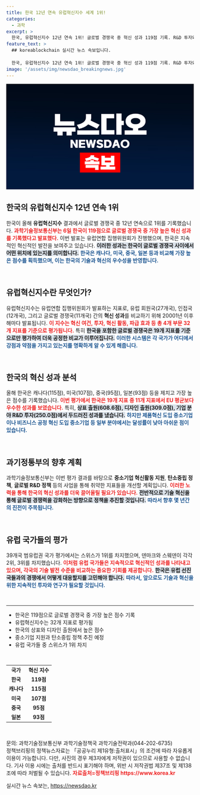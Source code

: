 ```yaml
---
title: 한국 12년 연속 유럽혁신지수 세계 1위!
categories:
  - 과학
excerpt: >
  한국, 유럽혁신지수 12년 연속 1위! 글로벌 경쟁국 중 혁신 성과 119점 기록. R&D 투자와 디자인 출원에서의 압도적인 우위를 자랑하며, 중소기업 지원과 탄소중립 정책으로 취약 지표 개선에 나선다.
feature_text: >
  ## koreablockchain 실시간 뉴스 속보입니다.

  한국, 유럽혁신지수 12년 연속 1위! 글로벌 경쟁국 중 혁신 성과 119점 기록. R&D 투자와 디자인 출원에서의 압도적인 우위를 자랑하며, 중소기업 지원과 탄소중립 정책으로 취약 지표 개선에 나선다.
image: '/assets/img/newsdao_breakingnews.jpg'
---
```


<p><img src="/assets/img/newsdao_breakingnews.jpg" alt="koreablockchain 속보" /></p>

<h2 data-ke-size="size26">한국의 유럽혁신지수 12년 연속 1위</h2>

<p data-ke-size="size16">한국이 올해 <b>유럽혁신지수</b> 결과에서 글로벌 경쟁국 중 12년 연속으로 1위를 기록했습니다. <b><span style="color: #ee2323;">과학기술정보통신부는 6일 한국이 119점으로 글로벌 경쟁국 중 가장 높은 혁신 성과를 기록했다고 발표했다.</span></b> 이번 발표는 유럽연합 집행위원회가 진행했으며, 한국은 지속적인 혁신적인 발전을 보여주고 있습니다. <b><span style="background-color: #21538527;">이러한 성과는 한국이 글로벌 경쟁국 사이에서 어떤 위치에 있는지를 의미합니다.</span></b> <b><span style="color: #1a5490;">한국은 캐나다, 미국, 중국, 일본 등과 비교해 가장 높은 점수를 획득했으며, 이는 한국의 기술과 혁신의 우수성을 반영합니다.</span></b></p>

<p data-ke-size="size16">&nbsp;</p>

<h2 data-ke-size="size26">유럽혁신지수란 무엇인가?</h2>

<p data-ke-size="size16">유럽혁신지수는 유럽연합 집행위원회가 발표하는 지표로, 유럽 회원국(27개국), 인접국(12개국), 그리고 글로벌 경쟁국(11개국) 간의 <b>혁신 성과</b>를 비교하기 위해 20001년 이후 해마다 발표됩니다. <b><span style="color: #ee2323;">이 지수는 혁신 여건, 투자, 혁신 활동, 파급 효과 등 총 4개 부문 32개 지표를 기준으로 평가됩니다.</span></b> 특히 <b><span style="background-color: #21538527;">한국을 포함한 글로벌 경쟁국은 19개 지표를 기준으로만 평가하여 더욱 공정한 비교가 이루어집니다.</span></b> <b><span style="color: #1a5490;">이러한 시스템은 각 국가가 어디에서 강점과 약점을 가지고 있는지를 명확하게 알 수 있게 해줍니다.</span></b></p>

<p data-ke-size="size16">&nbsp;</p>

<h2 data-ke-size="size26">한국의 혁신 성과 분석</h2>

<p data-ke-size="size16">올해 한국은 캐나다(115점), 미국(107점), 중국(95점), 일본(93점) 등을 제치고 가장 높은 점수를 기록했습니다. <b><span style="color: #ee2323;">이번 평가에서 한국은 19개 지표 중 11개 지표에서 EU 평균보다 우수한 성과를 보였습니다.</span></b> 특히, <b><span style="background-color: #21538527;">상표 출원(608.6점), 디자인 출원(309.0점), 기업 분야 R&D 투자(250.0점)에서 두드러진 성과를 냈습니다.</span></b> <b><span style="color: #1a5490;">하지만 제품혁신 도입 중소기업이나 비즈니스 공정 혁신 도입 중소기업 등 일부 분야에서는 달성률이 낮아 아쉬운 점이 있습니다.</span></b></p>

<p data-ke-size="size16">&nbsp;</p>

<h2 data-ke-size="size26">과기정통부의 향후 계획</h2>

<p data-ke-size="size16">과학기술정보통신부는 이번 평가 결과를 바탕으로 <b>중소기업 혁신활동 지원</b>, <b>탄소중립 정책</b>, <b>글로벌 R&D 정책</b> 등의 사업을 통해 취약한 지표들을 개선할 계획입니다. <b><span style="color: #ee2323;">이러한 노력을 통해 한국의 혁신 성과를 더욱 끌어올릴 필요가 있습니다.</span></b> <b><span style="background-color: #21538527;">전반적으로 기술 혁신을 통해 글로벌 경쟁력을 강화하는 방향으로 정책을 추진할 것입니다.</span></b> <b><span style="color: #1a5490;">따라서 향후 몇 년간의 진전이 주목됩니다.</span></b></p>

<p data-ke-size="size16">&nbsp;</p>

<h2 data-ke-size="size26">유럽 국가들의 평가</h2>

<p data-ke-size="size16">39개국 범유럽권 국가 평가에서는 스위스가 1위를 차지했으며, 덴마크와 스웨덴이 각각 2위, 3위를 차지했습니다. <b><span style="color: #ee2323;">이처럼 유럽 국가들은 지속적으로 혁신적인 성과를 나타내고 있으며, 각국의 기술 발전 수준을 비교하는 중요한 기회를 제공합니다.</span></b> <b><span style="background-color: #21538527;">한국은 유럽 선진국들과의 경쟁에서 어떻게 대응할지를 고민해야 합니다.</span></b> <b><span style="color: #1a5490;">따라서, 앞으로도 기술과 혁신을 위한 지속적인 투자와 연구가 필요할 것입니다.</span></b></p>

<p data-ke-size="size16">&nbsp;</p>

<hr>

<ul>
    <li>한국은 119점으로 글로벌 경쟁국 중 가장 높은 점수 기록</li>
    <li>유럽혁신지수는 32개 지표로 평가됨</li>
    <li>한국의 상표와 디자인 출원에서 높은 점수</li>
    <li>중소기업 지원과 탄소중립 정책 추진 예정</li>
    <li>유럽 국가들 중 스위스가 1위 차지</li>
</ul>

<p data-ke-size="size16">&nbsp;</p>

<table>
    <tr>
        <td style="text-align: center; height: 17px;"><b>국가</b></td>
        <td style="text-align: center; height: 17px;"><b>혁신 지수</b></td>
    </tr>
    <tr>
        <td style="text-align: center; height: 17px;"><b>한국</b></td>
        <td style="text-align: center; height: 17px;"><b>119점</b></td>
    </tr>
    <tr>
        <td style="text-align: center; height: 17px;"><b>캐나다</b></td>
        <td style="text-align: center; height: 17px;"><b>115점</b></td>
    </tr>
    <tr>
        <td style="text-align: center; height: 17px;"><b>미국</b></td>
        <td style="text-align: center; height: 17px;"><b>107점</b></td>
    </tr>
    <tr>
        <td style="text-align: center; height: 17px;"><b>중국</b></td>
        <td style="text-align: center; height: 17px;"><b>95점</b></td>
    </tr>
    <tr>
        <td style="text-align: center; height: 17px;"><b>일본</b></td>
        <td style="text-align: center; height: 17px;"><b>93점</b></td>
    </tr>
</table>

<p data-ke-size="size16">&nbsp;</p>

<p data-ke-size="size16">문의: 과학기술정보통신부 과학기술정책국 과학기술전략과(044-202-6735)<br/>
정책브리핑의 정책뉴스자료는 「공공누리 제1유형:출처표시」의 조건에 따라 자유롭게 이용이 가능합니다. 다만, 사진의 경우 제3자에게 저작권이 있으므로 사용할 수 없습니다. 기사 이용 시에는 출처를 반드시 표기해야 하며, 위반 시 저작권법 제37조 및 제138조에 따라 처벌될 수 있습니다. <b><span style="color: #ee2323;">자료출처=정책브리핑 https://www.korea.kr</span></b></p>
실시간 뉴스 속보는, <a href="https://newsdao.kr" rel="dofollow">https://newsdao.kr</a>



